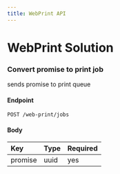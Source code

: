 ```yaml
---
title: WebPrint API
---
```


# WebPrint Solution


### Convert promise to print job
sends promise to print queue

#### Endpoint
`POST /web-print/jobs`


#### Body

| Key     | Type | Required  |
|:--------|:-----|:----------|
| promise | uuid | yes       |


